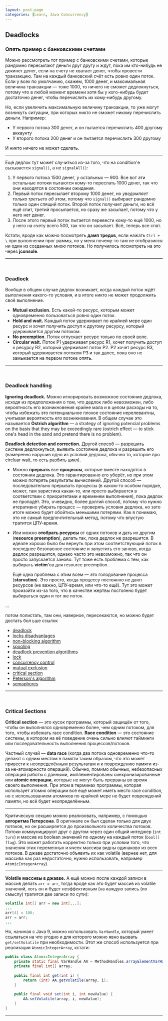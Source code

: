```yaml
---
layout: post-page
categories: [Learn, Java Concurrency]
---
```


## Deadlocks

### Опять пример с банковскими счетами

Можно рассмотреть тот пример с банковскими счетами, которые рандомно пересылают деньги друг другу и ждут, пока им кто-нибудь не докинет денег, если на счету не хватает денег, чтобы провести транзакцию. Там на каждый банковский счёт есть ровно один поток. Если у всех по умолчанию, скажем, 1000 денег, и максимальная величина транзакции — тоже 1000, то ничего не сможет дедлокнуться, потому что в любой момент времени хотя бы у кого-нибудь будет достаточно денег, чтобы перечислить их кому-нибудь другому.

Но, если увеличить максимальную величину транзакции, то уже могут возникуть ситуации, при которых никто не сможет никому перечислить деньги. Например:

- У первого потока 300 денег, и он пытается перечислить 400 другому аккаунту
- У второго потока 200 денег и он пытается перечислить 300 другому

И никто ничего не может сделать.

----

Ещё дедлок тут может случиться из-за того, что на condition'е вызывается `signal()`, а не `signalAll()`:

1. У первого потока 1500 денег, у остальных — 900. Все вот эти остальные потоки пытаются кому-то переслать 1000 денег, так что они находятся в состоянии ожидания.
2. Первый поток пересылает второму 1000 денег, но *уведомляет только третьего об этом*, потому что `signal()` выбирает рандомно только один спящий поток. Второй поток получает деньги, но всё ещё спит, третий просыпается, но сразу же засыпает, потому что у него нет денег.
3. После этого первый поток пытается перевести кому-то ещё 1000, но у него на счету всего 500, так что он засыпает. Всё, теперь все спят.

Кстати, вроде как можно посмотреть **дамп тредов**, если нажать `Ctrl + \` при выполнении прог раммы, но у меня почему-то там не отобразился ни один из созданных мною потоков. Но получилось посмотреть на это через **jconsole**.

----

 <br>

### Deadlock

Вообще в общем случае дедлок возникает, когда каждый поток ждёт выполнения какого-то условия, и в итоге никто не может продолжить своё выполнение.

- **Mutual exclusion.** Есть какой-то ресурс, которым может одновременно пользоваться ровно один поток.
- **Hold and wait.** Каждый поток удерживает по крайней мере один ресурс и хочет получить доступ к другому ресурсу, который удерживается другим потоком.
- **No preemption.** Поток отпускает ресурс только по своей воле.
- **Circular wait.** Поток P1 удерживает ресурс R1, хочет получить доступ к ресурсу R2, который удерживает поток P2. P2 хочет ресурс R3, который удерживается потоком P3 и так далее, пока оно не замыкается на первом потоке опять.

----

<br>

### Deadlock handling

**Ignoring deadlock.** Можно игнорировать возможное состояние дедлока, исходя из предположения о том, что дедлок либо невозможен, либо вероятность его возникновения крайне мала и в целом расходы на то, чтобы избежать это потенциальное плохое состояние нерелевантны, учитывая вероятность его возникновения. В общем случае это называется **Ostrich algorithm** — a strategy of ignoring potencial problems on the basis that they may be exceedingly rare (ostrich effect — to stick one's head in the sand and pretend there is no problem).

**Deadlock detection and correction.** Другой способ — разрешить системе дедлокнуться, выявить состояние дедлока и разрешить его (намеренно нарушив одно из условий дедлока, обычно то, которое про circluar wait, то есть разбить цикл).

- Можно **прервать** все **процессы**, которые вместе находятся в состоянии дедлока. Это гарантированно его уберёт, но при этом можно потерять результаты вычислений. Другой способ — последовательно прерывать процессы (в каком-то особом порядке, может, там эвристика какая-то, или просто выбирается в соответствии с приоритетами и временем выполнения), пока дедлок не пропадёт. Это, очевидно, более долгий способ, потому что нужно итеративно убирать процесс — проверять условия дедлока, но зато итоге можно будет обойтись меньшими потерями. Как я понимаю, это не самый предпочтительный метод, потому что впустую тратится ЦПУ-время.

- Или можно **отобрать ресурсы** от одних потоков и дать их другим (**resource preemption**), делать так, пока дедлок не разрешится. В идеале хорошо было бы вернуть при этом соответствующий поток в последнее безопасное состояние и запустить его заново, когда дедлок разрешится, однако часто это невозможно, так что он просто запускается заново. Тут тоже есть проблема с тем, как выбирать **victim**'ов для resource preemption.

  Ещё одна проблема с этим всем — это голодование процесса (**starvation**). Это просто, когда процессу постоянно не дают ресурсов (не важно, ЦПУ-время, или что-то ещё). Тут это может произойти из-за того, что в качестве жертвы постоянно будет выбираться один и тот же поток.

…

потом полистать, там они, наверное, пересекаются, но можно будет достать бол ьше ссылок

- [deadlock](https://en.wikipedia.org/wiki/Deadlock)
- [locks disadvantages](https://en.wikipedia.org/wiki/Lock_(computer_science)#Disadvantages)
- [non-blocking algorithm](https://en.wikipedia.org/wiki/Non-blocking_algorithm)
- [spooling](https://en.wikipedia.org/wiki/Spooling)
- [deadlock prevention algorithms](https://en.wikipedia.org/wiki/Deadlock_prevention_algorithms)
- [lock](https://en.wikipedia.org/wiki/Lock_(computer_science)#Disadvantages)
- [concurrency control](https://en.wikipedia.org/wiki/Concurrency_control)
- [mutual exclusion](https://en.wikipedia.org/wiki/Mutual_exclusion)
- [critical section](https://en.wikipedia.org/wiki/Critical_section)
- [Peterson's algorithm](https://en.wikipedia.org/wiki/Peterson%27s_algorithm#Bounded_waiting)
- [semaphores](https://en.wikipedia.org/wiki/Semaphore_(programming))

----

<br>

### Critical Sections

**Critical section** — это кусок программы, который защищён от того, чтобы он выполнялся одновременно более, чем одним потоком, для того, чтобы избежать race condition. **Race condition** — это состояние системы, в котором на её поведение очень сильно влияют тайминги или последовательность выполнения процессов/потоков.

Частный случай — **data race** (когда два потока одновременно что-то делают с одним местом в памяти таким образом, что это может привести к неопределённым результатам и к повреждению памяти из-за не-атомарности операций). Обычно, помимо обычных, небезопасных операций работы с данными, имплементированы синхронизированные или **atomic операции**, которые не могут быть прерваны во время своего выполнения. При этом в терминах программы, которая использует атомик операции всё ещё может иметь место race condition, но с использованием атомиков по крайней мере не будет повреждений памяти, но всё будет неопределённым.

----

Критическую секцию можно реализовать, например, с помощью **алгоритма Петерсона**. В оригинале он был сделан только для двух потоков, но он расширяется до произвольного количества потоков. Потоки коммуницируют друг с другом через один общий интеджер (`int turn`) и массив из boolean значений по одному на каждый поток (`bool[] flag`). Это может работать корректно только при условии того, что значения этих переменных и ячеек массива видны одинаково из всех потоков. В джаве достаточно объявить их как volatile (вернее нет, для массива как раз недостаточно, нужно использовать, например `AtomicIntegerArray`).

----

**Volatile массивы в джавве.** А ещё можно после каждой записи в массив делать `arr = arr`, тогда вроде как это будет массив из volatile значений, хоть он и будет неэффективным (на каждую запись (по смыслу) тратится две записи по сути):

```java
volatile int[] arr = new int[...];
...
arr[4] = 100;
arr = arr;
...
```

Но, начиная с Java 9, можно использовать `VarHandle`, который умеет ссылаться на что угодно и для которого можно явно вызвать `get/setVolatile` при необходимости. Этот же способ используется при реализации `AtomicIntegerArray`, кстати:

```java
public class AtomicIntegerArray {
    private static final VarHandle AA = MethodHandles.arrayElementVarHandle(int[].class);
    private final int[] array;
    
    public final int get(int i) {
        return (int) AA.getVolatile(array, i);
    }
    
    public final void set(int i, int newValue) {
        AA.setVolatile(array, i, newValue);
    }
}
```

----

